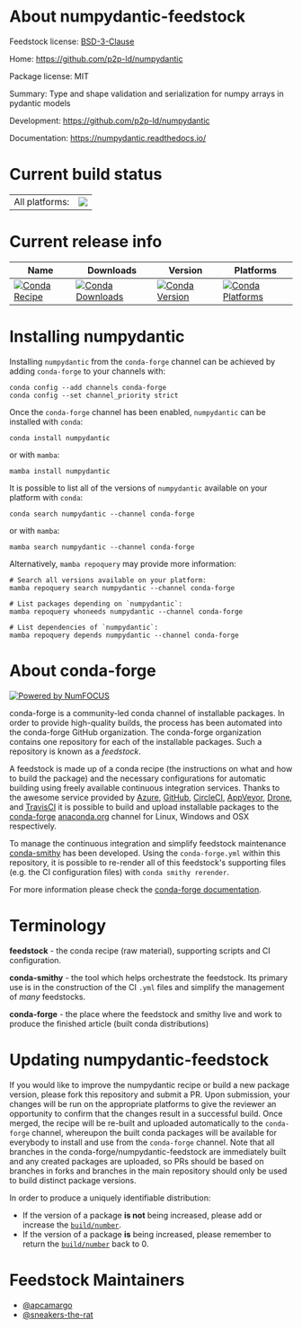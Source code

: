 About numpydantic-feedstock
===========================

Feedstock license: [BSD-3-Clause](https://github.com/conda-forge/numpydantic-feedstock/blob/main/LICENSE.txt)

Home: https://github.com/p2p-ld/numpydantic

Package license: MIT

Summary: Type and shape validation and serialization for numpy arrays in pydantic models

Development: https://github.com/p2p-ld/numpydantic

Documentation: https://numpydantic.readthedocs.io/

Current build status
====================


<table><tr><td>All platforms:</td>
    <td>
      <a href="https://dev.azure.com/conda-forge/feedstock-builds/_build/latest?definitionId=23210&branchName=main">
        <img src="https://dev.azure.com/conda-forge/feedstock-builds/_apis/build/status/numpydantic-feedstock?branchName=main">
      </a>
    </td>
  </tr>
</table>

Current release info
====================

| Name | Downloads | Version | Platforms |
| --- | --- | --- | --- |
| [![Conda Recipe](https://img.shields.io/badge/recipe-numpydantic-green.svg)](https://anaconda.org/conda-forge/numpydantic) | [![Conda Downloads](https://img.shields.io/conda/dn/conda-forge/numpydantic.svg)](https://anaconda.org/conda-forge/numpydantic) | [![Conda Version](https://img.shields.io/conda/vn/conda-forge/numpydantic.svg)](https://anaconda.org/conda-forge/numpydantic) | [![Conda Platforms](https://img.shields.io/conda/pn/conda-forge/numpydantic.svg)](https://anaconda.org/conda-forge/numpydantic) |

Installing numpydantic
======================

Installing `numpydantic` from the `conda-forge` channel can be achieved by adding `conda-forge` to your channels with:

```
conda config --add channels conda-forge
conda config --set channel_priority strict
```

Once the `conda-forge` channel has been enabled, `numpydantic` can be installed with `conda`:

```
conda install numpydantic
```

or with `mamba`:

```
mamba install numpydantic
```

It is possible to list all of the versions of `numpydantic` available on your platform with `conda`:

```
conda search numpydantic --channel conda-forge
```

or with `mamba`:

```
mamba search numpydantic --channel conda-forge
```

Alternatively, `mamba repoquery` may provide more information:

```
# Search all versions available on your platform:
mamba repoquery search numpydantic --channel conda-forge

# List packages depending on `numpydantic`:
mamba repoquery whoneeds numpydantic --channel conda-forge

# List dependencies of `numpydantic`:
mamba repoquery depends numpydantic --channel conda-forge
```


About conda-forge
=================

[![Powered by
NumFOCUS](https://img.shields.io/badge/powered%20by-NumFOCUS-orange.svg?style=flat&colorA=E1523D&colorB=007D8A)](https://numfocus.org)

conda-forge is a community-led conda channel of installable packages.
In order to provide high-quality builds, the process has been automated into the
conda-forge GitHub organization. The conda-forge organization contains one repository
for each of the installable packages. Such a repository is known as a *feedstock*.

A feedstock is made up of a conda recipe (the instructions on what and how to build
the package) and the necessary configurations for automatic building using freely
available continuous integration services. Thanks to the awesome service provided by
[Azure](https://azure.microsoft.com/en-us/services/devops/), [GitHub](https://github.com/),
[CircleCI](https://circleci.com/), [AppVeyor](https://www.appveyor.com/),
[Drone](https://cloud.drone.io/welcome), and [TravisCI](https://travis-ci.com/)
it is possible to build and upload installable packages to the
[conda-forge](https://anaconda.org/conda-forge) [anaconda.org](https://anaconda.org/)
channel for Linux, Windows and OSX respectively.

To manage the continuous integration and simplify feedstock maintenance
[conda-smithy](https://github.com/conda-forge/conda-smithy) has been developed.
Using the ``conda-forge.yml`` within this repository, it is possible to re-render all of
this feedstock's supporting files (e.g. the CI configuration files) with ``conda smithy rerender``.

For more information please check the [conda-forge documentation](https://conda-forge.org/docs/).

Terminology
===========

**feedstock** - the conda recipe (raw material), supporting scripts and CI configuration.

**conda-smithy** - the tool which helps orchestrate the feedstock.
                   Its primary use is in the construction of the CI ``.yml`` files
                   and simplify the management of *many* feedstocks.

**conda-forge** - the place where the feedstock and smithy live and work to
                  produce the finished article (built conda distributions)


Updating numpydantic-feedstock
==============================

If you would like to improve the numpydantic recipe or build a new
package version, please fork this repository and submit a PR. Upon submission,
your changes will be run on the appropriate platforms to give the reviewer an
opportunity to confirm that the changes result in a successful build. Once
merged, the recipe will be re-built and uploaded automatically to the
`conda-forge` channel, whereupon the built conda packages will be available for
everybody to install and use from the `conda-forge` channel.
Note that all branches in the conda-forge/numpydantic-feedstock are
immediately built and any created packages are uploaded, so PRs should be based
on branches in forks and branches in the main repository should only be used to
build distinct package versions.

In order to produce a uniquely identifiable distribution:
 * If the version of a package **is not** being increased, please add or increase
   the [``build/number``](https://docs.conda.io/projects/conda-build/en/latest/resources/define-metadata.html#build-number-and-string).
 * If the version of a package **is** being increased, please remember to return
   the [``build/number``](https://docs.conda.io/projects/conda-build/en/latest/resources/define-metadata.html#build-number-and-string)
   back to 0.

Feedstock Maintainers
=====================

* [@apcamargo](https://github.com/apcamargo/)
* [@sneakers-the-rat](https://github.com/sneakers-the-rat/)

